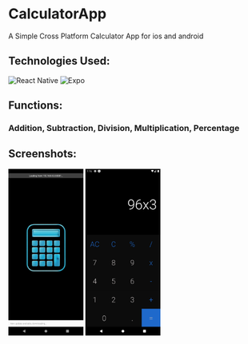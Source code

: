 # CalculatorApp
  A Simple Cross Platform Calculator App for ios and android

## Technologies Used:
  ![React Native](https://img.shields.io/badge/react_native-%2320232a.svg?style=for-the-badge&logo=react&logoColor=%2361DAFB)
  ![Expo](https://img.shields.io/badge/expo-black.svg?style=for-the-badge&logo=expo&logoColor=white)

## Functions:
### Addition, Subtraction, Division, Multiplication, Percentage

## Screenshots:
<p>
  <img src="Screenshot1.png" width="150" title="hover text">
  <img src="Screenshot2.png" width="150" alt="accessibility text">
</p>
